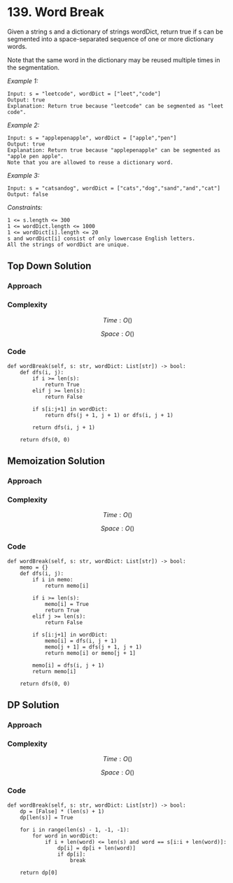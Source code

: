 # 139. Word Break
Given a string s and a dictionary of strings wordDict, return true if s can be segmented into a space-separated sequence of one or more dictionary words.

Note that the same word in the dictionary may be reused multiple times in the segmentation.

*Example 1:*

```
Input: s = "leetcode", wordDict = ["leet","code"]
Output: true
Explanation: Return true because "leetcode" can be segmented as "leet code".
```

*Example 2:*

```
Input: s = "applepenapple", wordDict = ["apple","pen"]
Output: true
Explanation: Return true because "applepenapple" can be segmented as "apple pen apple".
Note that you are allowed to reuse a dictionary word.
```

*Example 3:*

```
Input: s = "catsandog", wordDict = ["cats","dog","sand","and","cat"]
Output: false
```

*Constraints:*

```
1 <= s.length <= 300
1 <= wordDict.length <= 1000
1 <= wordDict[i].length <= 20
s and wordDict[i] consist of only lowercase English letters.
All the strings of wordDict are unique.
```

## Top Down Solution

### Approach
<!-- Describe your approach to solving the problem. -->

### Complexity
$$Time: O()$$

$$Space: O()$$

### Code
```
def wordBreak(self, s: str, wordDict: List[str]) -> bool:
    def dfs(i, j):
        if i >= len(s):
            return True
        elif j >= len(s):
            return False 
                        
        if s[i:j+1] in wordDict:
            return dfs(j + 1, j + 1) or dfs(i, j + 1)

        return dfs(i, j + 1)

    return dfs(0, 0)
```

## Memoization Solution

### Approach
<!-- Describe your approach to solving the problem. -->

### Complexity
$$Time: O()$$

$$Space: O()$$

### Code
```
def wordBreak(self, s: str, wordDict: List[str]) -> bool:
    memo = {}
    def dfs(i, j):
        if i in memo:
            return memo[i]

        if i >= len(s):
            memo[i] = True
            return True
        elif j >= len(s):
            return False 
                        
        if s[i:j+1] in wordDict:
            memo[i] = dfs(i, j + 1)
            memo[j + 1] = dfs(j + 1, j + 1)
            return memo[i] or memo[j + 1]

        memo[i] = dfs(i, j + 1)
        return memo[i]

    return dfs(0, 0)
```

## DP Solution

### Approach
<!-- Describe your approach to solving the problem. -->

### Complexity
$$Time: O()$$

$$Space: O()$$

### Code
```
def wordBreak(self, s: str, wordDict: List[str]) -> bool:
    dp = [False] * (len(s) + 1)
    dp[len(s)] = True

    for i in range(len(s) - 1, -1, -1):
        for word in wordDict:
            if i + len(word) <= len(s) and word == s[i:i + len(word)]:
                dp[i] = dp[i + len(word)]
                if dp[i]:
                    break

    return dp[0]
```